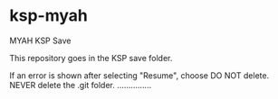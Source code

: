 ksp-myah
========

MYAH KSP Save

This repository goes in the KSP save folder.

If an error is shown after selecting "Resume", choose DO NOT delete. NEVER delete the .git folder.
...............
